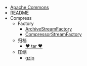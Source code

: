 * [Apache Commons](/)
* [README](Compress/)
* Compress
    * Factory
        * [ArchiveStreamFactory](Compress/ArchiveStreamFactory.md)
        * [CompressorStreamFactory](Compress/CompressorStreamFactory.md)
    * 归档
        * [❤ tar ❤](Compress/tar.md)
    * 压缩
        * [gzip](Compress/gzip.md)